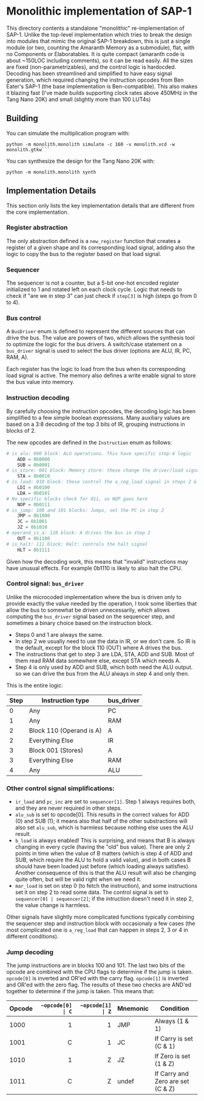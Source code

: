# Monolithic implementation of SAP-1

This directory contents a standalone "monolithic" re-implementation of SAP-1. Unlike
the top-level implementation which tries to break the design into modules that mimic
the original SAP-1 breakdown, this is just a single module (or two, counting the
Amaranth Memory as a submodule), flat, with no Components or Elaboratables. It is 
quite compact (amaranth code is about ~150LOC including comments), so it can be read
easily. All the sizes are fixed (non-parametrizables), and the control logic is
hardocded. Decoding has been streamlined and simplified to have easy signal generation,
which required changing the instruction opcodes from Ben Eater's SAP-1 (the base
implementation is Ben-compatible). This also makes it blazing fast (I've made builds
supporting clock rates above 450MHz in the Tang Nano 20K) and small (slightly more than
100 LUT4s)

## Building

You can simulate the multiplication program with:

```
python -m monolith.monolith simulate -c 160 -v monolith.vcd -w monolith.gtkw```
```

You can synthesize the design for the Tang Nano 20K with:

```
python -m monolith.monolith synth
```

## Implementation Details

This section only lists the key implementation details that are different from the core implementation.

### Register abstraction

The only abstraction defined is a `new_register` function that creates a register of a given shape and its corresponding load signal, adding also the logic to copy the bus to the register based on that load signal.

### Sequencer

The sequencer is not a counter, but a 5-bit one-hot encoded register initialized to 1 and rotated left on each clock cycle. Logic that needs to check if "are we in step 3" can just check if `step[3]` is high (steps go from 0 to 4).

### Bus control

A `BusDriver` enum is defined to represent the different sources that can drive the bus. The value are powers of two, which allows the synthesis tool to optimize the logic for the bus drivers. A switch/case statement on a `bus_driver` signal is used to select the bus driver (options are ALU, IR, PC, RAM, A).

Each register has the logic to load from the bus when its corresponding load signal is active. The memory also
defines a write enable signal to store the bus value into memory.

### Instruction decoding

By carefully choosing the instruction opcodes, the decoding logic has been simplified to a few simple boolean expressions. Many auxiliary values are based on a 3:8 decoding of the top 3 bits of IR, grouping instructions in blocks of 2.

The new opcodes are defined in the `Instruction` enum as follows:

```python
# is_alu: 000 block: ALU operations. This have specific step-4 logic
    ADD = 0b0000
    SUB = 0b0001
# is_store: 001 block: Memory store: these change the driver/load signals in step 3
    STA = 0b0010
# is_load: 010 block: these control the a_reg_load signal in steps 2 & 3
    LDI = 0b0100
    LDA = 0b0101
# No specific blocks check for 011, so NOP goes here
    NOP = 0b0111
# is_jump: 100 and 101 blocks: Jumps, set the PC in step 2
    JMP = 0b1000
    JC = 0b1001
    JZ = 0b1010
# operand_is_a: 110 block: A drives the bus in step 2
    OUT = 0b1100
# is_halt: 111 block: Halt: controls the halt signal
    HLT = 0b1111
```

Given how the decoding work, this means that "invalid" instructions may have unusual effects. For example 0b1110 is likely to also halt the CPU. 

### Control signal: `bus_driver`

Unlike the microcoded implementation where the bus is driven only to provide exactly the value needed by the operation, I took some liberties that allow the bus to somewhat be driven unnecessarily, which allows computing the `bus_driver` signal based on the sequencer step, and sometimes a binary choice based on the instruction block.

* Steps 0 and 1 are always the same.
* In step 2 we usually need to use the data in IR, or we don't care. 
  So IR is the default, except for the block 110 (OUT) where A drives the bus.
* The instructions that get to step 3 are LDA, STA, ADD and SUB. Most of them read RAM
  data somewhere else, except STA which needs A.
* Step 4 is only used by ADD and SUB, which both need the ALU output. so we can drive
  the bus from the ALU always in step 4 and only then.

This is the entire logic:

| Step | Instruction type            | bus_driver |
|------|-----------------------------|------------|
| 0    | Any                         | PC         |
| 1    | Any                         | RAM        |
| 2    | Block 110 (Operand is A)    | A          |
| 2    | Everything Else             | IR         |
| 3    | Block 001 (Stores)          | A          |
| 3    | Everything Else             | RAM        |
| 4    | Any                         | ALU        |

### Other control signal simplifications:

* `ir_load` and `pc_inc` are set to `sequencer[1]`. Step 1 always requires both, and they are never required in other steps.
* `alu_sub` is set to opcode[0]. This results in the correct values for ADD (0) and SUB (1); it means also that half of the other substractions will also set `alu_sub`, which is harmless because nothing else uses the ALU result.
* `b_load` is always enabled! This is surprising, and means that B is always changing in every cycle (having the "old" bus value). There are only 2 points in time when the value of B matters (which is step 4 of ADD and SUB, which require the ALU to hold a valid value), and in both cases B should have been loaded just before (which loading always satisfies). Another consequence of this is that the ALU result will also be changing quite often, but will be valid right when we need it.
* `mar_load` is set on step 0 (to fetch the instruction), and some
  instructions set it on step 2 to read some data. The control signal is set to `sequencer[0] | sequencer[2]`; if the intruction doesn't need it in step 2, the value change is harmless.

Other signals have slightly more complicated functions typically combining the sequencer step and instruction block with occasionaly
a few cases (the most complicated one is `a_reg_load` that can happen in steps 2, 3 or 4 in different conditions).

### Jump decoding

The jump instructions are in blocks 100 and 101. The last two bits of the opcode are combined with the CPU flags to determine if the jump is taken. `opcode[0]` is inverted and OR'ed with the carry flag. `opcode[1]` is inverted and OR'ed with the zero flag. The results of these two checks are AND'ed together to determine if the jump is taken. This means that:

| Opcode | `~opcode[0] \| C` | `~opcode[1] \| Z` | Mnemonic | Condition               |
|--------|-----------------:|-----------------:|----------|-------------------------|
| 1000   | 1                | 1                | JMP      | Always (1 & 1)          |
| 1001   | C                | 1                | JC       | If Carry is set (C & 1) |
| 1010   | 1                | Z                | JZ       | If Zero is set (1 & Z)  |
| 1011   | C                | Z                | undef    | If Carry and Zero are set (C & Z) |

